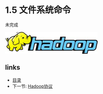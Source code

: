 # 1.5 文件系统命令

未完成
 
![](images/hadoop-logo.jpg?raw=true)

## links
  * [目录](<preface.md>)
  * 下一节: [Hadoop协议](<01.6.md>)
